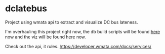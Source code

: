 # dclatebus

Project using wmata api to extract and visualize DC bus lateness.

I'm overhauling this project right now, the db build scripts will be found [here](https://github.com/maxgrossman/dclatebus-build) now and the viz will be found [here](https://github.com/maxgrossman/dclatebus-viz) now.

Check out the api, it rules. 
https://developer.wmata.com/docs/services/
